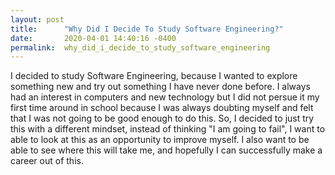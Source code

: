 ```yaml
---
layout: post
title:      "Why Did I Decide To Study Software Engineering?"
date:       2020-04-01 14:40:16 -0400
permalink:  why_did_i_decide_to_study_software_engineering
---
```



I decided to study Software Engineering, because I wanted to explore something new and try out something I have never done before. I always had an interest in computers and new technology but I did not persue it my first time around in school because I was always doubting myself and felt that I was not going to be good enough to do this. So, I decided to just try this with a different mindset, instead of thinking "I am going to fail", I want to able to look at this as an opportunity to improve myself.  I also want to be able to see where this will take me, and hopefully I can successfully make a career out of this. 
